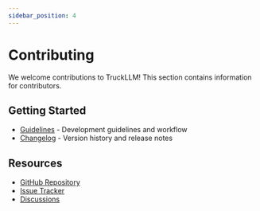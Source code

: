 ```yaml
---
sidebar_position: 4
---
```


# Contributing

We welcome contributions to TruckLLM! This section contains information for contributors.

## Getting Started

- [Guidelines](Contributing/Guidelines.md) - Development guidelines and workflow
- [Changelog](Contributing/Changelog.md) - Version history and release notes

## Resources

- [GitHub Repository](https://github.com/your-org/truckllm)
- [Issue Tracker](https://github.com/your-org/truckllm/issues)
- [Discussions](https://github.com/your-org/truckllm/discussions)